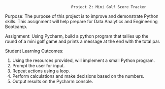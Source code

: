                                   Project 2: Mini Golf Score Tracker

Purpose: The purpose of this project is to improve and demonstrate Python skills. This assignment will help prepare for Data Analytics and Engineering Bootcamp.

Assignment: Using Pycharm, build a python program that tallies up the round of a mini golf game and prints a message at the end with the total par.

Student Learning Outcomes:
  1.	Using the resources provided, will implement a small Python program.
  2.	Prompt the user for input.
  3.	Repeat actions using a loop.
  4.	Perform calculations and make decisions based on the numbers.
  5.	Output results on the Pycharm console.
